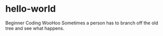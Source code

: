 # hello-world
Beginner Coding WooHoo
Sometimes a person has to branch off the old tree and see what happens.
